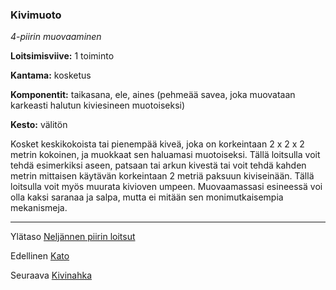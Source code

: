 ### Kivimuoto

*4-piirin muovaaminen*

**Loitsimisviive:** 1 toiminto

**Kantama:** kosketus

**Komponentit:** taikasana, ele, aines (pehmeää savea, joka muovataan karkeasti halutun kiviesineen muotoiseksi)

**Kesto:** välitön

Kosket keskikokoista tai pienempää kiveä, joka on korkeintaan 2 x 2 x 2 metrin kokoinen, ja muokkaat sen haluamasi muotoiseksi. Tällä loitsulla voit tehdä esimerkiksi aseen, patsaan tai arkun kivestä tai voit tehdä kahden metrin mittaisen käytävän korkeintaan 2 metriä paksuun kiviseinään. Tällä loitsulla voit myös muurata kivioven umpeen. Muovaamassasi esineessä voi olla kaksi saranaa ja salpa, mutta ei mitään sen monimutkaisempia mekanismeja.

----

Ylätaso [Neljännen piirin loitsut](4_piirin_loitsut.md)

Edellinen [Kato](Kato.md)

Seuraava [Kivinahka](Kivinahka.md)
